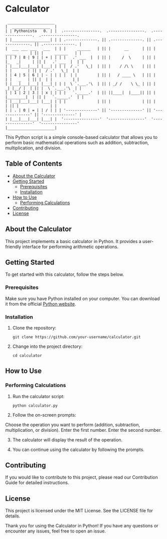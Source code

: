# Calculator
```
 _____________________
|  _________________  |
| | Pythonista   0. | |  .----------------.  .----------------.  .----------------.  .----------------. 
| |_________________| | | .--------------. || .--------------. || .--------------. || .--------------. |
|  ___ ___ ___   ___  | | |     ______   | || |      __      | || |   _____      | || |     ______   | |
| | 7 | 8 | 9 | | + | | | |   .' ___  |  | || |     /  \     | || |  |_   _|     | || |   .' ___  |  | |
| |___|___|___| |___| | | |  / .'   \_|  | || |    / /\ \    | || |    | |       | || |  / .'   \_|  | |
| | 4 | 5 | 6 | | - | | | |  | |         | || |   / ____ \   | || |    | |   _   | || |  | |         | |
| |___|___|___| |___| | | |  \ `.___.'\  | || | _/ /    \ \_ | || |   _| |__/ |  | || |  \ `.___.'\  | |
| | 1 | 2 | 3 | | x | | | |   `._____.'  | || ||____|  |____|| || |  |________|  | || |   `._____.'  | |
| |___|___|___| |___| | | |              | || |              | || |              | || |              | |
| | . | 0 | = | | / | | | '--------------' || '--------------' || '--------------' || '--------------' |
| |___|___|___| |___| |  '----------------'  '----------------'  '----------------'  '----------------' 
|_____________________|
```


This Python script is a simple console-based calculator that allows you to perform basic mathematical operations such as addition, subtraction, multiplication, and division.

## Table of Contents

- [About the Calculator](#about-the-calculator)
- [Getting Started](#getting-started)
  - [Prerequisites](#prerequisites)
  - [Installation](#installation)
- [How to Use](#how-to-use)
  - [Performing Calculations](#performing-calculations)
- [Contributing](#contributing)
- [License](#license)

## About the Calculator

This project implements a basic calculator in Python. It provides a user-friendly interface for performing arithmetic operations.

## Getting Started

To get started with this calculator, follow the steps below.

### Prerequisites

Make sure you have Python installed on your computer. You can download it from the official [Python website](https://www.python.org/downloads/).

### Installation

1. Clone the repository:

   ```
   git clone https://github.com/your-username/calculator.git

2. Change into the project directory:
   ```
   cd calculator

## How to Use

### Performing Calculations

1. Run the calculator script:
    ```
    python calculator.py
2. Follow the on-screen prompts:

Choose the operation you want to perform (addition, subtraction, multiplication, or division).
Enter the first number.
Enter the second number.

3. The calculator will display the result of the operation.
   
4. You can continue using the calculator by following the prompts.

## Contributing
If you would like to contribute to this project, please read our Contribution Guide for detailed instructions.

## License
This project is licensed under the MIT License. See the LICENSE file for details.

Thank you for using the Calculator in Python! If you have any questions or encounter any issues, feel free to open an issue.

